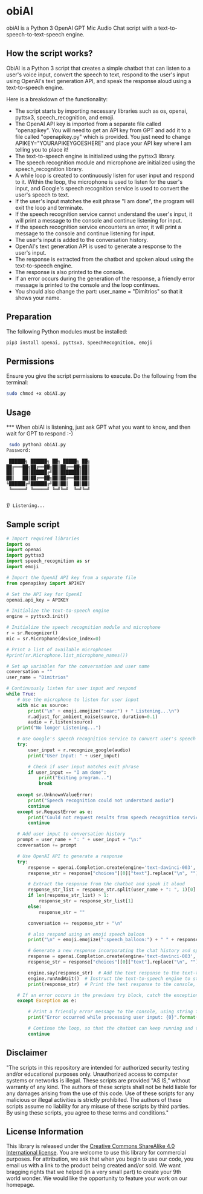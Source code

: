 # obiAI
obiAI is a Python 3 OpenAI GPT Mic Audio Chat script with a text-to-speech-to-text-speech engine.

## How the script works?
ObiAI is a Python 3 script that creates a simple chatbot that can listen to a user's voice input, convert the speech to text, respond to the user's input using OpenAI's text generation API, and speak the response aloud using a text-to-speech engine.

Here is a breakdown of the functionality:

- The script starts by importing necessary libraries such as os, openai, pyttsx3, speech_recognition, and emoji.
- The OpenAI API key is imported from a separate file called "openapikey". You will need to get an API key from GPT and add it to a file called "openapikey.py" which is provided. You just need to change APIKEY="YOURAPIKEYGOESHERE" and place your API key where I am telling you to place it!
- The text-to-speech engine is initialized using the pyttsx3 library.
- The speech recognition module and microphone are initialized using the speech_recognition library.
- A while loop is created to continuously listen for user input and respond to it.
Within the loop, the microphone is used to listen for the user's input, and Google's speech recognition service is used to convert the user's speech to text.
- If the user's input matches the exit phrase "I am done", the program will exit the loop and terminate.
- If the speech recognition service cannot understand the user's input, it will print a message to the console and continue listening for input.
- If the speech recognition service encounters an error, it will print a message to the console and continue listening for input.
- The user's input is added to the conversation history.
- OpenAI's text generation API is used to generate a response to the user's input.
- The response is extracted from the chatbot and spoken aloud using the text-to-speech engine.
- The response is also printed to the console.
- If an error occurs during the generation of the response, a friendly error message is printed to the console and the loop continues.
- You should also change the part: user_name = "Dimitrios" so that it shows your name.

## Preparation

The following Python modules must be installed:
```bash
pip3 install openai, pyttsx3, SpeechRecognition, emoji
```

## Permissions

Ensure you give the script permissions to execute. Do the following from the terminal:
```bash
sudo chmod +x obiAI.py
```

## Usage
*** When obiAI is listening, just ask GPT what you want to know, and then wait for GPT to respond :-)
```bash
 sudo python3 obiAI.py                                                                                     
Password:

 ██████╗ ██████╗ ██╗ █████╗ ██╗
██╔═══██╗██╔══██╗██║██╔══██╗██║
██║   ██║██████╔╝██║███████║██║
██║   ██║██╔══██╗██║██╔══██║██║
╚██████╔╝██████╔╝██║██║  ██║██║
 ╚═════╝ ╚═════╝ ╚═╝╚═╝  ╚═╝╚═╝


👂 Listening...
```


## Sample script
```python
# Import required libraries
import os
import openai
import pyttsx3
import speech_recognition as sr
import emoji

# Import the OpenAI API key from a separate file
from openapikey import APIKEY

# Set the API key for OpenAI
openai.api_key = APIKEY

# Initialize the text-to-speech engine
engine = pyttsx3.init()

# Initialize the speech recognition module and microphone
r = sr.Recognizer()
mic = sr.Microphone(device_index=0)

# Print a list of available microphones
#print(sr.Microphone.list_microphone_names())

# Set up variables for the conversation and user name
conversation = ""
user_name = "Dimitrios"

# Continuously listen for user input and respond
while True:
    # Use the microphone to listen for user input
    with mic as source:
        print("\n" + emoji.emojize(":ear:") + " Listening...\n")
        r.adjust_for_ambient_noise(source, duration=0.1)
        audio = r.listen(source)
    print("No longer Listening...")

    # Use Google's speech recognition service to convert user's speech to text
    try:
        user_input = r.recognize_google(audio)
        print("User Input: " + user_input)

        # Check if user input matches exit phrase
        if user_input == "I am done":
            print("Exiting program...")
            break
    
    except sr.UnknownValueError:
        print("Speech recognition could not understand audio")
        continue
    except sr.RequestError as e:
        print("Could not request results from speech recognition service; {0}".format(e))
        continue

    # Add user input to conversation history
    prompt = user_name + ": " + user_input + "\n:"
    conversation += prompt

    # Use OpenAI API to generate a response
    try:
        response = openai.Completion.create(engine='text-davinci-003', prompt=conversation, temperature=0.9, max_tokens=150)
        response_str = response["choices"][0]["text"].replace("\n", "")

        # Extract the response from the chatbot and speak it aloud
        response_str_list = response_str.split(user_name + ": ", 1)[0].split("Dimitrios: ", 1)
        if len(response_str_list) > 1:
            response_str = response_str_list[1]
        else:
            response_str = ""

        conversation += response_str + "\n"

        # also respond using an emoji speech baloon
        print("\n" + emoji.emojize(":speech_balloon:") + " " + response_str)

        # Generate a new response incorporating the chat history and speak it aloud
        response = openai.Completion.create(engine='text-davinci-003', prompt=conversation, temperature=0.9, max_tokens=150)
        response_str = response["choices"][0]["text"].replace("\n", "")

        engine.say(response_str)  # Add the text response to the text-to-speech engine's queue
        engine.runAndWait()  # Instruct the text-to-speech engine to start speaking the queued text out loud
        print(response_str)  # Print the text response to the console, so the user can see it even if they can't hear it

    # If an error occurs in the previous try block, catch the exception and assign it to the variable e
    except Exception as e:

        # Print a friendly error message to the console, using string formatting to include the specific error message
        print("Error occurred while processing user input: {0}".format(e))

        # Continue the loop, so that the chatbot can keep running and the user can continue to interact with it
        continue
```

## Disclaimer
"The scripts in this repository are intended for authorized security testing and/or educational purposes only. Unauthorized access to computer systems or networks is illegal. These scripts are provided "AS IS," without warranty of any kind. The authors of these scripts shall not be held liable for any damages arising from the use of this code. Use of these scripts for any malicious or illegal activities is strictly prohibited. The authors of these scripts assume no liability for any misuse of these scripts by third parties. By using these scripts, you agree to these terms and conditions."

## License Information

This library is released under the [Creative Commons ShareAlike 4.0 International license](https://creativecommons.org/licenses/by-sa/4.0/). You are welcome to use this library for commercial purposes. For attribution, we ask that when you begin to use our code, you email us with a link to the product being created and/or sold. We want bragging rights that we helped (in a very small part) to create your 9th world wonder. We would like the opportunity to feature your work on our homepage.

